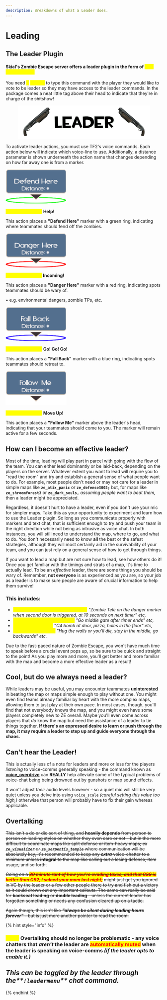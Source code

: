 ```yaml
---
description: Breakdowns of what a Leader does.
---
```


# Leading

## The Leader Plugin

#### Skial's Zombie Escape server offers a leader plugin in the form of <mark style="color:yellow;">**`/vl [Player Name]`**</mark>

You need <mark style="color:yellow;">**5**</mark> <mark style="color:yellow;">**people**</mark> to type this command with the player they would like to vote to be leader so they may have access to the leader commands. In the package comes a neat little tag above their head to indicate that they're in charge of the ~~sh‎it~~show!

<figure><img src="../.gitbook/assets/leader tag.png" alt=""><figcaption></figcaption></figure>

To activate leader actions, you must use TF2's voice commands. Each action below will indicate which voice-line to use. Additionally, a distance parameter is shown underneath the action name that changes depending on how far away one is from a marker.



![](<../.gitbook/assets/Defend Here.PNG>)

<mark style="color:yellow;">**Voice Command:**</mark> **Help!**

This action places a **"Defend Here"** marker with a green ring, indicating where teammates should fend off the zombies.

![](<../.gitbook/assets/Danger Here.PNG>)

<mark style="color:yellow;">**Voice Command**</mark><mark style="color:yellow;">:</mark> **Incoming!**

This action places a **"Danger Here"** marker with a red ring, indicating spots teammates should be wary of.&#x20;

• e.g. environmental dangers, zombie TPs, etc.

![](<../.gitbook/assets/Fall Back.PNG>)

<mark style="color:yellow;">**Voice Command:**</mark> **Go! Go! Go!**

This action places a **"Fall Back"** marker with a blue ring, indicating spots teammates should retreat to.

![](<../.gitbook/assets/Follow Me.png>)

<mark style="color:yellow;">**Voice Command:**</mark> **Move Up!**

This action places a **"Follow Me"** marker above the leader's head, indicating that your teammates should come to you. The marker will remain active for a few seconds.

## How can I become an effective leader?

Most of the time, leading will play part in parcel with going with the flow of the team. You can either lead dominantly or be laid-back, depending on the players on the server. Whatever extent you want to lead will require you to "read the room" and try and establish a general sense of what people want to do. For example, most people don't need or may not care for a leader in simple maps like **`ze_atix_panic`** or **`ze_defense3002;`** but, for maps like **`ze_shroomforest3`** or **`ze_dark_souls,`** _assuming people want to beat them,_ then a leader might be appreciated.

Regardless, it doesn't hurt to have a leader, even if you don't use your mic for simpler maps. Take this as your opportunity to experiment and learn how to use the Leader plugin. So long as you communicate properly with markers and text chat, that is sufficient enough to try and push your team in the right direction while not being as intrusive as voice chat. In both instances, you will still need to understand the map, where to go, and what to do. You don't necessarily need to know **all** the best or the safest strategies, although they will most certainly aid in the survivability of your team, and you can just rely on a general sense of how to get through things.

If you want to lead a map but are not sure how to lead, see ﻿how others do it! Once you get familiar with the timings and strats of a map, it's time to actually lead. To be an _effective_ leader, there are some things you should be wary of. Remember, **not everyone** is as experienced as you are, so your job as a leader is to make sure people are aware of crucial information to help them survive!&#x20;

### **This includes:**

* <mark style="color:yellow;">**When and where zombies teleport;**</mark> _"Zombie Tele on the danger marker when second door is triggered, at 10 seconds on next timer" etc,_
* <mark style="color:yellow;">**When and where to fall back;**</mark> _"Go middle gate after timer ends" etc,_
* <mark style="color:yellow;">**Any traps to avoid;**</mark> "_C4 bomb at door, pizza, holes in the floor" etc,_
* <mark style="color:yellow;">**Boss Fight Callouts;**</mark> _"Hug the walls or you'll die, stay in the middle, go backwards" etc._

Due to the fast-paced nature of Zombie Escape, you won't have much time to speak before a crucial event pops up, so be sure to be quick and straight to the point! As you play more and more, you'll get better and more familiar with the map and become a more effective leader as a result!

## Cool, but do we always need a leader?

While leaders may be useful, you may encounter teammates **uninterested** in beating the map or maps simple enough to play without one. You might even find teams already familiar by heart with the more complex maps, allowing them to just play at their own pace. In most cases, though, you'll find that not everybody knows the map, and you might even have some players completely new to ZE overall. Maybe you'll even come across players that _do_ know the map but need the assistance of a leader to tie things together. **If there's an expressed desire to learn or push through the map, it may require a leader to step up and guide everyone through the chaos.**

## Can't hear the Leader!

This is actually less of a note for leaders and more or less for the players _listening_ to voice-comms generally speaking - the command known as [**voice\_overdrive**](../miscellaneous-info/useful-console-commands-and-keybinds.md#commands) can **REALLY** help alleviate some of the typical problems of voice-chat being being drowned out by gunshots or map sound effects.&#x20;

It won't adjust _their_ audio levels however - so a quiet mic will still be very quiet unless you delve into using `voice_scale` _(careful setting this value too high,)_ otherwise that person will probably have to fix their gain whereas applicable.

## Overtalking

~~This isn't a do or die sort of thing, and **heavily depends** from person to person on leading styles on whether they even care or not - but in the more difficult to coordinate maps like split defense or item-heavy maps; _ex **`ze_visualizer`** or **`ze_serpentis_temple`**_ where communication will be absolutely key, it's recommended to keep any _**extra**_ voice-chatter to a minimum unless **integral** to the map like calling out a losing defense, item usage, and so forth.~~&#x20;

~~Going on a _<mark style="color:red;">**30 minute rant of how you're evading taxes, and that CSS is better than CS2, I soloed your mom last night;**</mark>_~~ ~~might just get you ignored in VC by the leader or a few other people there to try and fish out a victory as it could drown out any important callouts. The same can really be said for **backseat leading** or **double leading** - unless the current leader has forgotten something or needs any confusion cleared up on a tactic.~~

~~Again though, this isn't like _**"always be silent during leading hours forever"**_ - but is just more another pointer to read the room.~~

{% hint style="info" %}
### _<mark style="color:yellow;">Note:</mark>_ Overtalking should no longer be problematic  - any voice chatters that _aren't_ the leader are <mark style="color:red;">automatically muted</mark> when the leader is speaking on voice-comms _(if the leader opts to enable it.)_



## _This can be toggled by the leader through the**`!leadermenu`** chat command._
{% endhint %}
